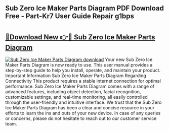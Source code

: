 ## Sub Zero Ice Maker Parts Diagram PDF Download Free - Part-Kr7 User Guide Repair g1bps

# <h2><a href="http://dfmdhv.blite.top/?on=Sub+Zero+Ice+Maker+Parts+Diagram">🔗Download New 👉🔴 Sub Zero Ice Maker Parts Diagram</a></h2>

[![Sub Zero Ice Maker Parts Diagram download](https://i.imgur.com/lujVjoI.png)](http://dfmdhv.blite.top/?on=Sub+Zero+Ice+Maker+Parts+Diagram)
Your new Sub Zero Ice Maker Parts Diagram is now ready to use. This user manual provides a step-by-step guide to help you install, operate, and maintain your product. Important Information Sub Zero Ice Maker Parts Diagram Regarding Connectivity This product requires a stable internet connection for optimal performance. Sub Zero Ice Maker Parts Diagram comes with a range of advanced features, including object detection, facial recognition, customizable settings, and real-time monitoring, all easily controlled through the user-friendly and intuitive interface. We trust that the Sub Zero Ice Maker Parts Diagram has been a clear and concise resource in your efforts to learn the ins and outs of your new device. In case of any queries or concerns, please do not hesitate to reach out to our customer service team.

